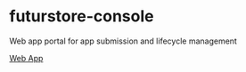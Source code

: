 # futurstore-console
Web app portal for app submission and lifecycle management

[Web App](https://futur-console.relai.network/)
